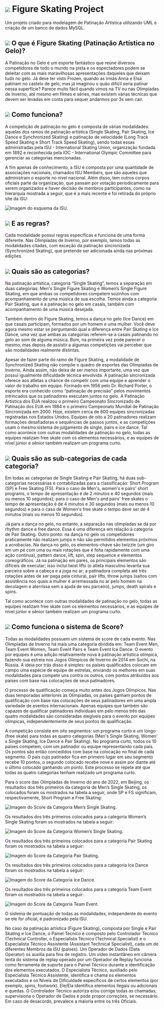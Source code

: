 # <img src="https://img.icons8.com/external-justicon-lineal-color-justicon/30/000000/external-archery-sport-avatar-justicon-lineal-color-justicon.png"/> Figure Skating Project
Um projeto criado para modelagem de Patinação Artística utilizando UML e criação de um banco de dados MySQL.

## <img src="https://img.icons8.com/color/30/ice-skate.png"/> O que é Figure Skating (Patinação Artística no Gelo)?
A Patinação no Gelo é um esporte fantástico que reúne diversos competidores de todo o mundo na pista e os espectadores podem se deleitar com as mais maravilhosas apresentações daqueles que deixam tudo no gelo. Já deve ter visto Frozen, quando as irmãs Anna e Elsa patinam no castelo de gelo, mas já imaginou o quão difícil seria patinar nessa superfície? Parece muito fácil quando vimos na TV ou nas Olimpíadas de Inverno, até mesmo em filmes e séries, mas existem várias técnicas que devem ser levadas em conta para sequer andarmos por 3s sem cair.

## <img src="https://img.icons8.com/stickers/30/where-what-quest.png"/> Como funciona?
A competição de patinação no gelo é composta de várias modalidades: aquelas dos ramos de patinação artística (Single Skating, Pair Skating, Ice Dance e Synchronized Skating) e patinação de velocidade (Long Track Speed Skating e Short Track Speed Skating), sendo todas essas administradas pela ISU - International Skating Union, organização fundada em 1892 e reconhecida pela IOC - International Olympic Committee para gerenciar as categorias mencionadas. 

A fim apenas de conhecimento, a ISU é composta por uma quantidade de associações nacionais, chamados ISU Members, que são aqueles que administram o esporte no nível nacional. Além disso, tem outros corpos oficiais parte da organização, que passam por votação periodicamente para serem organizados e haver decisão de membros participantes, como na hierarquia mostrada a seguir, que é a mais recente e foi retirada do próprio site da ISU:

![Imagem do esquema da ISU.](https://uploaddeimagens.com.br/images/004/615/070/full/pat01.png?1695259765)

## <img src="https://img.icons8.com/dusk/30/rules.png"/> E as regras?
Cada modalidade possui regras específicas e funciona de uma forma diferente. Nas Olimpíadas de Inverno, por exemplo, temos todas as modalidades citadas, com exceção da patinação sincronizada (Synchronized Skating), que pretende ser adicionada ainda nas próximas edições. 

## <img src="https://img.icons8.com/color/30/categorize.png"/> Quais são as categorias?
Na patinação artística, categoria “Single Skating”, temos a separação em duas categorias: Men's Single Figure Skating e Women’s Single Figure Skating, em que ambas os competidores competem sozinhos com acompanhamento de uma música de sua escolha. Temos ainda a categoria Pair Skating, que é a patinação no gelo em casais, também com acompanhamento de uma música desejada. 

Também dentro do Figure Skating, temos a dança no gelo (Ice Dance) em que casais participam, formados por um homem e uma mulher. Você deve agora mesmo estar se perguntando qual a diferença entre Pair Skating e Ice Dance, uma vez que ambas as categorias referem-se a casais patinando no gelo ao som de alguma música. Bom, na primeira vez pode parecer o mesmo, mas depois de assistir a algumas competições vai perceber que são modalidades realmente distintas.

Apesar de fazer parte do ramo de Figure Skating, a modalidade de Synchronized Skating não compõe o quadro de esportes das Olimpíadas de Inverno. Ainda assim, não
deixa de ser menos importante, uma vez que possui igualmente dificuldade técnica envolvida. A patinação sincronizada oferece aos atletas a chance de competir com uma
equipe e aprender o valor do trabalho em equipe. Formado em 1956 pelo Dr. Richard Porter, o esporte era conhecido como “patinação de precisão” pelos movimentos intrincados que os patinadores executam juntos no gelo. A Patinação Artística dos EUA realizou o primeiro Campeonato Sincronizado de Patinação dos EUA em 1984 e o primeiro Campeonato Mundial de Patinação Sincronizada em 2000. Hoje, existem cerca de 600 equipes sincronizadas registradas nos Estados Unidos. Equipes de oito a 20 patinadores realizam formações desafiadoras e sequências de passos juntos, e as competições usam o mesmo sistema de julgamento de single, pairs e ice dance. Tal como acontece com outras modalidades de patinação no gelo, todas as equipes realizam free skate com os elementos necessários, e as equipes de nível júnior e sênior também realizam um programa curto.

## <img src="https://img.icons8.com/fluency/30/diversity.png"/> Quais são as sub-categorias de cada categoria?
Em todas as categorias de Single Skating e Pair Skating, há duas sub-categorias necessárias e contabilizadas para a classificação: Short Program (SP) e Free Skating (FS). Para o caso de Men's, women's e pairs' short programs, o tempo de apresentação é de 2 minutos e 40 segundos (mais ou menos 10 segundos); para o caso de Men's and pairs' free skates o tempo de apresentação é de 4 minutos e 30 segundos (mais ou menos 10 segundos) e para o caso de Women's free skate o tempo deve ser de 4 minutos (mais ou menos 10 segundos).

Já para a dança no gelo, no entanto, a separação nas olimpíadas se dá por rhythm dance e free dance. Essa é uma diferença em relação à categoria de Pair Skating. Outro ponto: na
dança no gelo os competidores praticamente não realizam jumps e não são permitidos elementos próximos a acrobacias. Na dança no gelo, os elementos-chave são twizzle (um giro em um pé com uma ou mais rotações que é feita rapidamente com uma ação contínua), pattern dance, lift, spin, step sequence e elementos coreográficos. Já na patinação em pares, os principais elementos são difíceis de executar; isso inclui twist lifts (o atleta masculino levanta sua parceira sobre a cabeça e a joga no ar; a patinadora completa até três rotações antes de ser pega pela cintura), pair lifts, throw jumps (saltos com assistência nos quais a mulher é arremessada no ar pelo homem na decolagem e aterrissa sem a ajuda de seu parceiro), jumps, death spirals e spins. 

Tal como acontece com outras modalidades de patinação no gelo, todas as equipes realizam free skate com os elementos necessários, e as equipes de nível júnior e sênior também realizam um programa curto.

## <img src="https://img.icons8.com/external-flaticons-lineal-color-flat-icons/30/external-scoreboard-tennis-flaticons-lineal-color-flat-icons.png"/> Como funciona o sistema de Score?

Todas as modalidades possuem um sistema de score de cada evento. Nas Olimpíadas de Inverno há mais uma categoria dividida em: Team Event Men, Team Event Women, Team Event Pairs e Team Event Ice Dance. O evento por equipes é uma adição relativamente nova à patinação artística olímpica, fazendo sua estreia nos Jogos Olímpicos de Inverno de 2014 em Sochi, na Rússia. A ideia por trás disso é simples: os países qualificados colocam em campo uma espécie de equipe de estrelas, enviando os melhores em suas modalidades para competir uns contra os outros, com pontos atribuídos aos países com base nas colocações de seus patinadores.

O processo de qualificação começa muito antes dos Jogos Olímpicos. Nas duas temporadas anteriores às Olimpíadas, os países ganham pontos de qualificação com base nas colocações de seus patinadores em uma ampla variedade de eventos internacionais. Apenas equipes que também são capazes de qualificar patinadores individuais em pelo menos três das quatro modalidades são consideradas elegíveis para o evento por equipes olímpicas, independentemente de seus pontos de qualificação.

A competição consiste em oito segmentos: um programa curto e um longo (free skate) para todas as quatro categorias (Men's Single Skating, Women' s Single Skating, Ice Dance e Pair Skating). No programa curto, todos os 10 países competem, com um patinador ou equipe representando cada país. Os pontos são então concedidos com base na colocação no final de cada segmento. O país cujo patinador fica em primeiro lugar em seu segmento recebe 10 pontos, o segundo colocado recebe nove e assim por diante até o último colocado ganhando um ponto. Este processo se repete até que todas as quatro categorias tenham realizado um programa curto.

Para o score das Olimpíadas de Inverno do ano de 2022, em Beijing, os resultados dos três primeiros da categoria de Men’s Single Skating, os colocados foram os mostrados na tabela a seguir, onde SP e FS significam, respectivamente, Short Program e Free Skating:

![Imagem do Score da Categoria Men’s Single Skating.](https://uploaddeimagens.com.br/imagens/TPd2kSY)

Os resultados dos três primeiros colocados para a categoria Women’s Single Skating foram os mostrados na tabela a seguir:

![Imagem do Score da Categoria Women’s Single Skating.](https://uploaddeimagens.com.br/imagens/jnpb4zA)

Os resultados dos três primeiros colocados para a categoria Pair Skating foram os mostrados na tabela a seguir:

![Imagem do Score da Categoria Pair Skating.](https://uploaddeimagens.com.br/imagens/fsxvqLs)

Os resultados dos três primeiros colocados para a categoria Ice Dance foram os mostrados na tabela a seguir:

![Imagem do Score da Categoria Ice Dance.](https://uploaddeimagens.com.br/imagens/3BUmx4M)

Os resultados dos três primeiros colocados para a categoria Team Event foram os mostrados na tabela a seguir:

![Imagem do Score da Categoria Team Event.](https://uploaddeimagens.com.br/imagens/9puNEa8)

O sistema de pontuação de todas as modalidades, independente do evento se ele for oficial, é padronizado pela ISU.

No caso da patinação artística (Figure Skating), composta por Single e Pair Skating e Ice Dance, o Painel Técnico é composto pelo Controlador Técnico (Technical Controller, o Especialista Técnico (Technical Specialist) e o Especialista Técnico Assistente (Assistant Technical Specialist), cada um de diferentes Membros da ISU (países). Um Operador de Dados (Data Operator) os auxilia para fins de registro. Um vídeo instantâneo em câmera lenta do sistema de replay operado por um Operador de Replay funciona como ferramenta de suporte para o Painel Técnico durante a identificação dos elementos executados. O Especialista Técnico, auxiliado pelo Especialista Técnico Assistente, identifica e chama os elementos executados e os Níveis de Dificuldade específicos de certos elementos (por exemplo, spins, footwork). Ele/Ela identifica elementos ilegais ou adicionais e quedas. O Controlador Técnico autoriza e/ou corrige todas as chamadas, supervisiona o Operador de Dados e pode propor correções, se necessário. Em caso de desacordo, prevalece a maioria entre os três Oficiais.

